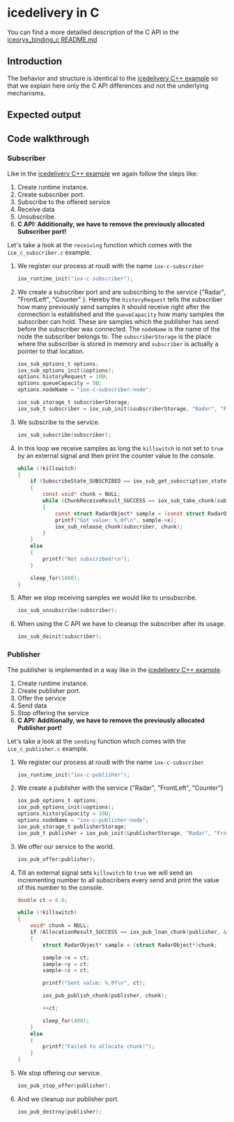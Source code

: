 # icedelivery in C

You can find a more detailled description of the C API in the [iceoryx_binding_c README.md](../../iceoryx_binding_c)

## Introduction

The behavior and structure is identical to the [icedelivery C++ example](../icedelivery/)
so that we explain here only the C API differences and not the
underlying mechanisms.

## Expected output

<!-- @todo Add expected output with asciinema recording before v1.0-->

## Code walkthrough

### Subscriber

Like in the
[icedelivery C++ example](../icedelivery/)
we again follow the steps like:

 1. Create runtime instance.
 2. Create subscriber port.
 3. Subscribe to the offered service
 4. Receive data
 5. Unsubscribe.
 6. **C API: Additionally, we have to remove the previously allocated Subscriber
        port!**

Let's take a look at the `receiving` function which comes with the
`ice_c_subscriber.c` example.

 1. We register our process at roudi with the name `iox-c-subscriber`
    ```c
    iox_runtime_init("iox-c-subscriber");
    ```
  
 2. We create a subscriber port and are subscribing to the service
    {"Radar", "FrontLeft", "Counter" }. Hereby the `historyRequest`
    tells the subscriber how many previously send samples it should receive
    right after the connection is established and the `queueCapacity` how many
    samples the subscriber can hold. These are samples which the publisher has
    send before the subscriber was connected. The `nodeName` is the name of the
    node the subscriber belongs to.
    The `subscriberStorage` is the place where the subscriber is stored in
    memory and `subscriber` is actually a pointer to that location.
    ```c
    iox_sub_options_t options;
    iox_sub_options_init(&options);
    options.historyRequest = 10U;
    options.queueCapacity = 5U;
    options.nodeName = "iox-c-subscriber-node";

    iox_sub_storage_t subscriberStorage;
    iox_sub_t subscriber = iox_sub_init(&subscriberStorage, "Radar", "FrontLeft", "Object", &options);
    ```

  3. We subscribe to the service.
     ```c
     iox_sub_subscribe(subscriber);
     ```

  4. In this loop we receive samples as long the `killswitch` is not
     set to `true` by an external signal and then print the counter
     value to the console.
     ```c
     while (!killswitch)
     {
         if (SubscribeState_SUBSCRIBED == iox_sub_get_subscription_state(subscriber))
         {
             const void* chunk = NULL;
             while (ChunkReceiveResult_SUCCESS == iox_sub_take_chunk(subscriber, &chunk))
             {
                 const struct RadarObject* sample = (const struct RadarObject*)(chunk);
                 printf("Got value: %.0f\n", sample->x);
                 iox_sub_release_chunk(subscriber, chunk);
             }
         }
         else
         {
             printf("Not subscribed!\n");
         }

         sleep_for(1000);
     }
     ```
  
  5. After we stop receiving samples we would like to unsubscribe.
     ```c
     iox_sub_unsubscribe(subscriber);
     ```

  6. When using the C API we have to cleanup the subscriber after
     its usage.
     ```c
     iox_sub_deinit(subscriber);
     ```

### Publisher
The publisher is implemented in a way like in the
[icedelivery C++ example](../icedelivery/).

 1. Create runtime instance.
 2. Create publisher port.
 3. Offer the service
 4. Send data
 5. Stop offering the service
 6. **C API: Additionally, we have to remove the previously allocated Publisher
        port!**

Let's take a look at the `sending` function which comes with the
`ice_c_publisher.c` example.

 1. We register our process at roudi with the name `iox-c-subscriber`
    ```c
    iox_runtime_init("iox-c-publisher");
    ```
 2. We create a publisher with the service
    {"Radar", "FrontLeft", "Counter"}
    ```c
    iox_pub_options_t options;
    iox_pub_options_init(&options);
    options.historyCapacity = 10U;
    options.nodeName = "iox-c-publisher-node";
    iox_pub_storage_t publisherStorage;
    iox_pub_t publisher = iox_pub_init(&publisherStorage, "Radar", "FrontLeft", "Object", &options);
    ```
 3. We offer our service to the world.
    ```c
    iox_pub_offer(publisher);
    ```

 4. Till an external signal sets `killswitch` to `true` we will send an
    incrementing number to all subscribers every send and print the
    value of this number to the console.
    ```c
    double ct = 0.0;

    while (!killswitch)
    {
        void* chunk = NULL;
        if (AllocationResult_SUCCESS == iox_pub_loan_chunk(publisher, &chunk, sizeof(struct RadarObject)))
        {
            struct RadarObject* sample = (struct RadarObject*)chunk;

            sample->x = ct;
            sample->y = ct;
            sample->z = ct;

            printf("Sent value: %.0f\n", ct);

            iox_pub_publish_chunk(publisher, chunk);

            ++ct;

            sleep_for(400);
        }
        else
        {
            printf("Failed to allocate chunk!");
        }
    }
    ```

 5. We stop offering our service.
    ```c
    iox_pub_stop_offer(publisher);
    ```

 6. And we cleanup our publisher port.
    ```c
    iox_pub_destroy(publisher);
    ```
